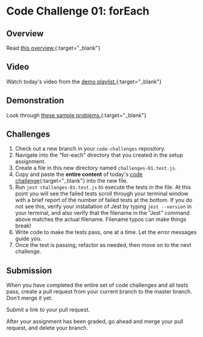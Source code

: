 # Code Challenge 01: forEach

## Overview

Read [this overview.](README.md){:target="_blank"}

## Video

Watch today's video from the [demo playlist.](https://www.youtube.com/playlist?list=PLVngfM2hsbi-L6G8qlWd8RyRbuTamHt3k){:target="_blank"}

## Demonstration

Look through [these sample problems.](DEMO.md){:target="_blank"}

## Challenges

1. Check out a new branch in your `code-challenges` repository.
1. Navigate into the "for-each" directory that you created in the setup assignment.
1. Create a file in this new directory named `challenges-01.test.js`.
1. Copy and paste the **entire content** of today's [code challenge](challenges-01.test.js){:target="_blank"} into the new file.
1. Run `jest challenges-01.test.js` to execute the tests in the file. At this point you will see the failed tests scroll through your terminal window with a brief report of the number of failed tests at the bottom. If you do not see this, verify your installation of Jest by typing `jest --version` in your terminal, and also verify that the filename in the "Jest" command above matches the actual filename. Filename typos can make things break!
1. Write code to make the tests pass, one at a time. Let the error messages guide you.
1. Once the test is passing, refactor as needed, then move on to the next challenge.

## Submission

When you have completed the entire set of code challenges and all tests pass, create a pull request from your current branch to the master branch. Don't merge it yet. 

Submit a link to your pull request. 

After your assignment has been graded, go ahead and merge your pull request, and delete your branch. 